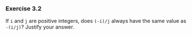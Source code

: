 ### Exercise 3.2
If `i` and `j` are positive integers, does `(-i)/j` always have the same value
as `-(i/j)`? Justify your answer.

<!--
### Solution
No. The C89 and C99 standards implement division of negative numbers
differently: `(-9)/7` can produce -1 or -2 in C89, while `-(9/7)` will always
produce -1. C99 will always truncate the remainder towards zero, however, so the
answers produced by `(-i)/j` and `-(i/j)` will be equivalent.
-->
